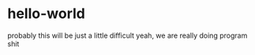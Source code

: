 # hello-world
probably this will be just a little difficult 
yeah, we are really doing program shit
